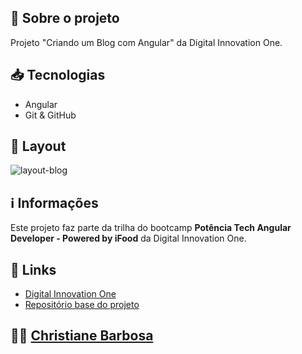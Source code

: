 ## 📝 Sobre o projeto

Projeto "Criando um Blog com Angular" da Digital Innovation One.

## 📥 Tecnologias

 - Angular
 - Git & GitHub

## 🎨 Layout

![layout-blog](https://github.com/christianebs/angular-blog/assets/108686840/867fed08-c2af-4d32-90c5-4de71f75ba06)

## ℹ️ Informações

Este projeto faz parte da trilha do bootcamp **Potência Tech Angular Developer - Powered by iFood** da Digital Innovation One.

## 🔗 Links

- [Digital Innovation One](https://www.dio.me/)
- [Repositório base do projeto](https://github.com/felipeAguiarCode/angular-blog)

## 👩‍💻 [Christiane Barbosa](https://christianebs.github.io/curriculo/)